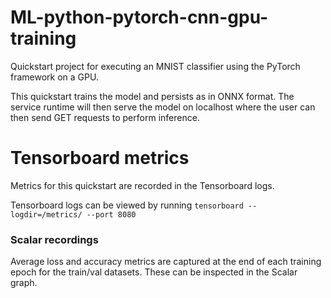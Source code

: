 # ML-python-pytorch-cnn-gpu-training

Quickstart project for executing an MNIST classifier using the PyTorch framework on a GPU.

This quickstart trains the model and persists as in ONNX format. The service runtime will then serve the model on localhost where the user can then send GET requests to perform inference.


# Tensorboard metrics
Metrics for this quickstart are recorded in the Tensorboard logs.

Tensorboard logs can be viewed by running `tensorboard --logdir=/metrics/ --port 8080`

### Scalar recordings

Average loss and accuracy metrics are captured at the end of each training epoch for the train/val datasets. These can be inspected in the Scalar graph.